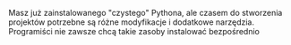 Masz już zainstalowanego "czystego" Pythona, ale czasem do stworzenia projektów potrzebne są różne modyfikacje i dodatkowe narzędzia.
<br>Programiści nie zawsze chcą takie zasoby instalować bezpośrednio 
